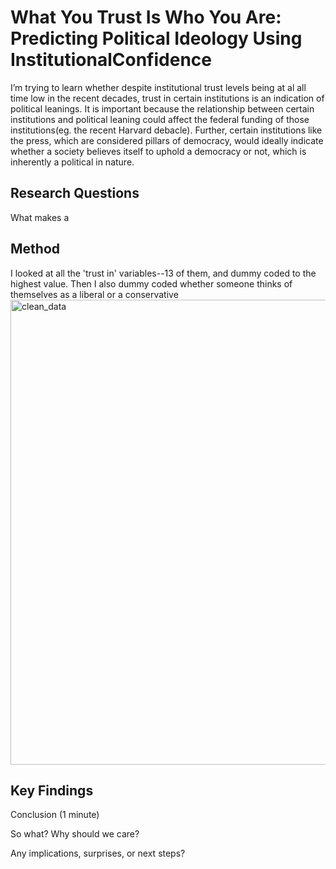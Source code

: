 # What You Trust Is Who You Are: Predicting Political Ideology Using InstitutionalConfidence


I’m trying to learn whether despite institutional trust levels being at al all time low in the
recent decades, trust in certain institutions is an indication of political leanings.
It is important because the relationship between certain institutions and political leaning
could affect the federal funding of those institutions(eg. the recent Harvard debacle).
Further, certain institutions like the press, which are considered pillars of democracy,
would ideally indicate whether a society believes itself to uphold a democracy or not,
which is inherently a political in nature.





## Research Questions

What makes a 

## Method 

I looked at all the 'trust in' variables--13 of them, and dummy coded to the highest value. Then I also dummy coded whether someone thinks of themselves as a liberal or a conservative
<img width="744" alt="clean_data" src="https://github.com/user-attachments/assets/81673dbc-0eda-401e-9cb0-00ac20d5fb63" />

## Key Findings 
 


Conclusion (1 minute)

So what? Why should we care?

Any implications, surprises, or next steps?

